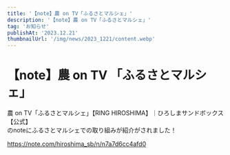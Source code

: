```yaml
---
title: '【note】農 on TV「ふるさとマルシェ」'
description: '【note】農 on TV「ふるさとマルシェ」'
tag: 'お知らせ'
publishAt: '2023.12.21'
thumbnailUrl: '/img/news/2023_1221/content.webp'
---
```


# 【note】農 on TV 「ふるさとマルシェ」

農 on TV「ふるさとマルシェ」【RING HIROSHIMA】｜ひろしまサンドボックス【公式】  
のnoteにふるさとマルシェでの取り組みが紹介がされました！

https://note.com/hiroshima_sb/n/n7a7d6cc4afd0
